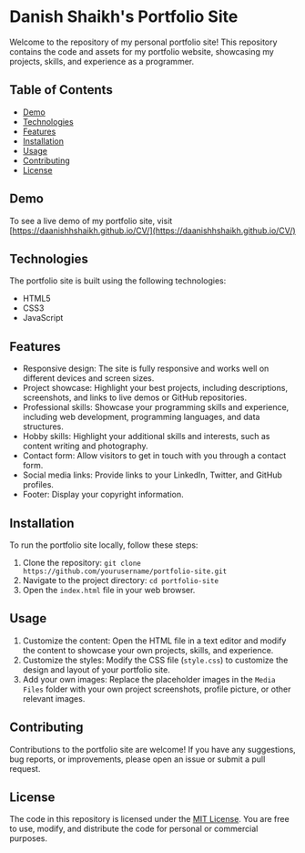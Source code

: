# Danish Shaikh's Portfolio Site

Welcome to the repository of my personal portfolio site! This repository contains the code and assets for my portfolio website, showcasing my projects, skills, and experience as a programmer.

## Table of Contents

- [Demo](#demo)
- [Technologies](#technologies)
- [Features](#features)
- [Installation](#installation)
- [Usage](#usage)
- [Contributing](#contributing)
- [License](#license)

## Demo

To see a live demo of my portfolio site, visit [https://daanishhshaikh.github.io/CV/](https://daanishhshaikh.github.io/CV/)

## Technologies

The portfolio site is built using the following technologies:

- HTML5
- CSS3
- JavaScript

## Features

- Responsive design: The site is fully responsive and works well on different devices and screen sizes.
- Project showcase: Highlight your best projects, including descriptions, screenshots, and links to live demos or GitHub repositories.
- Professional skills: Showcase your programming skills and experience, including web development, programming languages, and data structures.
- Hobby skills: Highlight your additional skills and interests, such as content writing and photography.
- Contact form: Allow visitors to get in touch with you through a contact form.
- Social media links: Provide links to your LinkedIn, Twitter, and GitHub profiles.
- Footer: Display your copyright information.

## Installation

To run the portfolio site locally, follow these steps:

1. Clone the repository: `git clone https://github.com/yourusername/portfolio-site.git`
2. Navigate to the project directory: `cd portfolio-site`
3. Open the `index.html` file in your web browser.

## Usage

1. Customize the content: Open the HTML file in a text editor and modify the content to showcase your own projects, skills, and experience.
2. Customize the styles: Modify the CSS file (`style.css`) to customize the design and layout of your portfolio site.
3. Add your own images: Replace the placeholder images in the `Media Files` folder with your own project screenshots, profile picture, or other relevant images.

## Contributing

Contributions to the portfolio site are welcome! If you have any suggestions, bug reports, or improvements, please open an issue or submit a pull request.

## License

The code in this repository is licensed under the [MIT License](LICENSE).
You are free to use, modify, and distribute the code for personal or commercial purposes.
